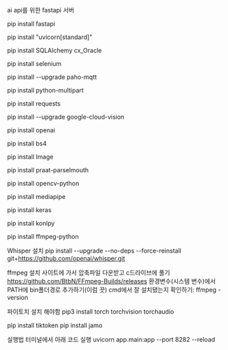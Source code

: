 ai api를 위한 fastapi 서버

pip install fastapi 

pip install "uvicorn[standard]" 

pip install SQLAlchemy cx_Oracle

pip install selenium

pip install --upgrade paho-mqtt

pip install python-multipart

pip install requests

pip install --upgrade google-cloud-vision

pip install openai

pip install bs4

pip install Image

pip install praat-parselmouth

pip install opencv-python

pip install mediapipe

pip install keras

pip install konlpy

pip install ffmpeg-python



Whisper 설치
pip install --upgrade --no-deps --force-reinstall git+https://github.com/openai/whisper.git

ffmpeg 설치
사이트에 가서 압축파일 다운받고 c드라이브에 풀기
https://github.com/BtbN/FFmpeg-Builds/releases
환경변수(시스템 변수)에서 PATH에 bin폴더경로 추가하기(이럼 끗)
cmd에서 잘 설치됐는지 확인하기: ffmpeg -version

파이토치 설치 해야함 
pip3 install torch torchvision torchaudio

pip install tiktoken
pip install jamo


실행법
터미널에서 아래 코드 실행
uvicorn app.main:app --port 8282 --reload
